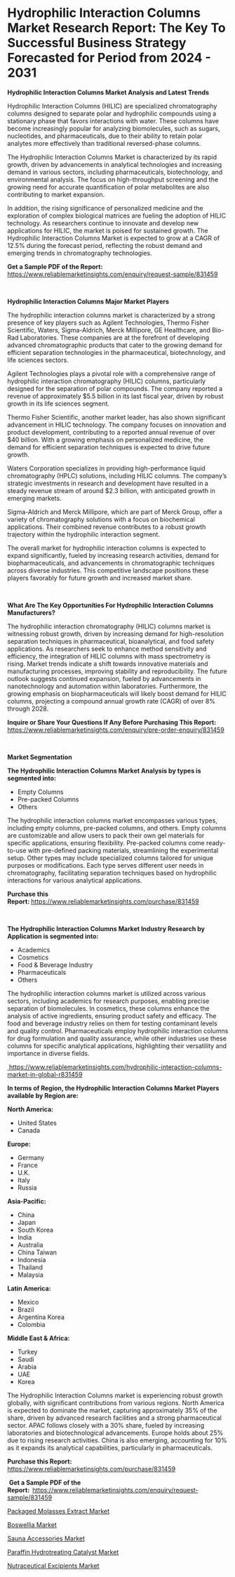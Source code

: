 <p><h1>Hydrophilic Interaction Columns Market Research Report: The Key To Successful Business Strategy Forecasted for Period from 2024 - 2031</h1></p><p><strong>Hydrophilic Interaction Columns Market Analysis and Latest Trends</strong></p>
<p><p>Hydrophilic Interaction Columns (HILIC) are specialized chromatography columns designed to separate polar and hydrophilic compounds using a stationary phase that favors interactions with water. These columns have become increasingly popular for analyzing biomolecules, such as sugars, nucleotides, and pharmaceuticals, due to their ability to retain polar analytes more effectively than traditional reversed-phase columns. </p><p>The Hydrophilic Interaction Columns Market is characterized by its rapid growth, driven by advancements in analytical technologies and increasing demand in various sectors, including pharmaceuticals, biotechnology, and environmental analysis. The focus on high-throughput screening and the growing need for accurate quantification of polar metabolites are also contributing to market expansion. </p><p>In addition, the rising significance of personalized medicine and the exploration of complex biological matrices are fueling the adoption of HILIC technology. As researchers continue to innovate and develop new applications for HILIC, the market is poised for sustained growth. The Hydrophilic Interaction Columns Market is expected to grow at a CAGR of 12.5% during the forecast period, reflecting the robust demand and emerging trends in chromatography technologies.</p></p>
<p><strong>Get a Sample PDF of the Report:&nbsp;</strong> <a href="https://www.reliablemarketinsights.com/enquiry/request-sample/831459?utm_campaign=1506&utm_medium=2&utm_source=Github&utm_content=ia&utm_term=08102024&utm_id=hydrophilic-interaction-columns">https://www.reliablemarketinsights.com/enquiry/request-sample/831459</a></p>
<p>&nbsp;</p>
<p><strong>Hydrophilic Interaction Columns Major Market Players</strong></p>
<p><p>The hydrophilic interaction columns market is characterized by a strong presence of key players such as Agilent Technologies, Thermo Fisher Scientific, Waters, Sigma-Aldrich, Merck Millipore, GE Healthcare, and Bio-Rad Laboratories. These companies are at the forefront of developing advanced chromatographic products that cater to the growing demand for efficient separation technologies in the pharmaceutical, biotechnology, and life sciences sectors.</p><p>Agilent Technologies plays a pivotal role with a comprehensive range of hydrophilic interaction chromatography (HILIC) columns, particularly designed for the separation of polar compounds. The company reported a revenue of approximately $5.5 billion in its last fiscal year, driven by robust growth in its life sciences segment.</p><p>Thermo Fisher Scientific, another market leader, has also shown significant advancement in HILIC technology. The company focuses on innovation and product development, contributing to a reported annual revenue of over $40 billion. With a growing emphasis on personalized medicine, the demand for efficient separation techniques is expected to drive future growth.</p><p>Waters Corporation specializes in providing high-performance liquid chromatography (HPLC) solutions, including HILIC columns. The company’s strategic investments in research and development have resulted in a steady revenue stream of around $2.3 billion, with anticipated growth in emerging markets.</p><p>Sigma-Aldrich and Merck Millipore, which are part of Merck Group, offer a variety of chromatography solutions with a focus on biochemical applications. Their combined revenue contributes to a robust growth trajectory within the hydrophilic interaction segment.</p><p>The overall market for hydrophilic interaction columns is expected to expand significantly, fueled by increasing research activities, demand for biopharmaceuticals, and advancements in chromatographic techniques across diverse industries. This competitive landscape positions these players favorably for future growth and increased market share.</p></p>
<p>&nbsp;</p>
<p><strong>What Are The Key Opportunities For Hydrophilic Interaction Columns Manufacturers?</strong></p>
<p><p>The hydrophilic interaction chromatography (HILIC) columns market is witnessing robust growth, driven by increasing demand for high-resolution separation techniques in pharmaceutical, bioanalytical, and food safety applications. As researchers seek to enhance method sensitivity and efficiency, the integration of HILIC columns with mass spectrometry is rising. Market trends indicate a shift towards innovative materials and manufacturing processes, improving stability and reproducibility. The future outlook suggests continued expansion, fueled by advancements in nanotechnology and automation within laboratories. Furthermore, the growing emphasis on biopharmaceuticals will likely boost demand for HILIC columns, projecting a compound annual growth rate (CAGR) of over 8% through 2028.</p></p>
<p><strong>Inquire or Share Your Questions If Any Before Purchasing This Report:</strong> <a href="https://www.reliablemarketinsights.com/enquiry/pre-order-enquiry/831459?utm_campaign=1506&utm_medium=2&utm_source=Github&utm_content=ia&utm_term=08102024&utm_id=hydrophilic-interaction-columns">https://www.reliablemarketinsights.com/enquiry/pre-order-enquiry/831459</a></p>
<p>&nbsp;</p>
<p><strong>Market Segmentation</strong></p>
<p><strong>The Hydrophilic Interaction Columns Market Analysis by types is segmented into:</strong></p>
<p><ul><li>Empty Columns</li><li>Pre-packed Columns</li><li>Others</li></ul></p>
<p><p>The hydrophilic interaction columns market encompasses various types, including empty columns, pre-packed columns, and others. Empty columns are customizable and allow users to pack their own gel materials for specific applications, ensuring flexibility. Pre-packed columns come ready-to-use with pre-defined packing materials, streamlining the experimental setup. Other types may include specialized columns tailored for unique purposes or modifications. Each type serves different user needs in chromatography, facilitating separation techniques based on hydrophilic interactions for various analytical applications.</p></p>
<p><strong>Purchase this Report:&nbsp;</strong><a href="https://www.reliablemarketinsights.com/purchase/831459?utm_campaign=1506&utm_medium=2&utm_source=Github&utm_content=ia&utm_term=08102024&utm_id=hydrophilic-interaction-columns">https://www.reliablemarketinsights.com/purchase/831459</a></p>
<p>&nbsp;</p>
<p><strong>The Hydrophilic Interaction Columns Market Industry Research by Application is segmented into:</strong></p>
<p><ul><li>Academics</li><li>Cosmetics</li><li>Food & Beverage Industry</li><li>Pharmaceuticals</li><li>Others</li></ul></p>
<p><p>The hydrophilic interaction columns market is utilized across various sectors, including academics for research purposes, enabling precise separation of biomolecules. In cosmetics, these columns enhance the analysis of active ingredients, ensuring product safety and efficacy. The food and beverage industry relies on them for testing contaminant levels and quality control. Pharmaceuticals employ hydrophilic interaction columns for drug formulation and quality assurance, while other industries use these columns for specific analytical applications, highlighting their versatility and importance in diverse fields.</p></p>
<p><a href="https://www.reliablemarketinsights.com/hydrophilic-interaction-columns-market-in-global-r831459?utm_campaign=1506&utm_medium=2&utm_source=Github&utm_content=ia&utm_term=08102024&utm_id=hydrophilic-interaction-columns">&nbsp;https://www.reliablemarketinsights.com/hydrophilic-interaction-columns-market-in-global-r831459</a></p>
<p><strong>In terms of Region, the Hydrophilic Interaction Columns Market Players available by Region are:</strong></p>
<p>
    <p> <strong> North America: </strong>
        <ul>
            <li>United States</li>
            <li>Canada</li>
        </ul>
        </p> 
    <p> <strong> Europe: </strong>
        <ul>
            <li>Germany</li>
            <li>France</li>
            <li>U.K.</li>
            <li>Italy</li>
            <li>Russia</li>
        </ul>
        </p> 
    <p> <strong> Asia-Pacific: </strong>
        <ul>
            <li>China</li>
            <li>Japan</li>
            <li>South Korea</li>
            <li>India</li>
            <li>Australia</li>
            <li>China Taiwan</li>
            <li>Indonesia</li>
            <li>Thailand</li>
            <li>Malaysia</li>
        </ul>
        </p> 
    <p> <strong> Latin America: </strong>
        <ul>
            <li>Mexico</li>
            <li>Brazil</li>
            <li>Argentina Korea</li>
            <li>Colombia</li>
        </ul>
        </p> 
    <p> <strong> Middle East & Africa: </strong>
        <ul>
            <li>Turkey</li>
            <li>Saudi</li>
            <li>Arabia</li>
            <li>UAE</li>
            <li>Korea</li>
        </ul>
    </p>
    </p>
<p><p>The Hydrophilic Interaction Columns market is experiencing robust growth globally, with significant contributions from various regions. North America is expected to dominate the market, capturing approximately 35% of the share, driven by advanced research facilities and a strong pharmaceutical sector. APAC follows closely with a 30% share, fueled by increasing laboratories and biotechnological advancements. Europe holds about 25% due to rising research activities. China is also emerging, accounting for 10% as it expands its analytical capabilities, particularly in pharmaceuticals.</p></p>
<p><strong>Purchase this Report: </strong><a href="https://www.reliablemarketinsights.com/purchase/831459?utm_campaign=1506&utm_medium=2&utm_source=Github&utm_content=ia&utm_term=08102024&utm_id=hydrophilic-interaction-columns">https://www.reliablemarketinsights.com/purchase/831459</a></p>
<p>&nbsp;<strong>Get a Sample PDF of the Report:&nbsp;&nbsp;</strong><a href="https://www.reliablemarketinsights.com/enquiry/request-sample/831459?utm_campaign=1506&utm_medium=2&utm_source=Github&utm_content=ia&utm_term=08102024&utm_id=hydrophilic-interaction-columns">https://www.reliablemarketinsights.com/enquiry/request-sample/831459</a></p>
<p><strong></strong></p>
<p><p><a href="https://www.linkedin.com/pulse/packaged-molasses-extract-market-analysis-report-global-insights-ykbcf?utm_campaign=1506&utm_medium=2&utm_source=Github&utm_content=ia&utm_term=08102024&utm_id=hydrophilic-interaction-columns">Packaged Molasses Extract Market</a></p><p><a href="https://www.linkedin.com/pulse/decoding-boswellia-industry-dynamics-strategic-imperatives-zlbzf?utm_campaign=1506&utm_medium=2&utm_source=Github&utm_content=ia&utm_term=08102024&utm_id=hydrophilic-interaction-columns">Boswellia Market</a></p><p><a href="https://www.linkedin.com/pulse/strategic-market-insights-global-sauna-accessories-2024--4sldc?utm_campaign=1506&utm_medium=2&utm_source=Github&utm_content=ia&utm_term=08102024&utm_id=hydrophilic-interaction-columns">Sauna Accessories Market</a></p><p><a href="https://github.com/MarciaRunte/Market-Research-Report-List-1/blob/main/paraffin-hydrotreating-catalyst-market.md?utm_campaign=1506&utm_medium=2&utm_source=Github&utm_content=ia&utm_term=08102024&utm_id=hydrophilic-interaction-columns">Paraffin Hydrotreating Catalyst Market</a></p><p><a href="https://www.linkedin.com/pulse/nutraceutical-excipients-revenue-growth-report-2024-2031-xayne?utm_campaign=1506&utm_medium=2&utm_source=Github&utm_content=ia&utm_term=08102024&utm_id=hydrophilic-interaction-columns">Nutraceutical Excipients Market</a></p></p>